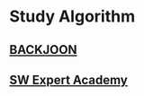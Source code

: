 # Study Algorithm

## [BACKJOON](https://github.com/pengisblue/Algorithm/tree/master/BOJ)
## [SW Expert Academy](https://github.com/pengisblue/Algorithm/tree/master/SWEA)
